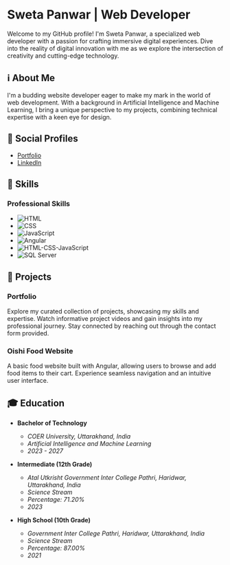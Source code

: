 # Sweta Panwar | Web Developer

Welcome to my GitHub profile! I'm Sweta Panwar, a specialized web developer with a passion for crafting immersive digital experiences. Dive into the reality of digital innovation with me as we explore the intersection of creativity and cutting-edge technology.


## ℹ️ About Me

I'm a budding website developer eager to make my mark in the world of web development. With a background in Artificial Intelligence and Machine Learning, I bring a unique perspective to my projects, combining technical expertise with a keen eye for design.

## 🔗 Social Profiles

- [Portfolio](https://sweta673.github.io/Sweta-Panwar/)
- [LinkedIn](https://www.linkedin.com/in/sweta-panwar-bb7ab8296/)

## 💼 Skills

### Professional Skills

- ![HTML](https://img.shields.io/badge/HTML-60%25-orange)
- ![CSS](https://img.shields.io/badge/CSS-70%25-blue)
- ![JavaScript](https://img.shields.io/badge/JavaScript-65%25-yellow)
- ![Angular](https://img.shields.io/badge/Angular-75%25-red)
- ![HTML-CSS-JavaScript](https://img.shields.io/badge/HTML--CSS--JavaScript-90%25-brightgreen)
- ![SQL Server](https://img.shields.io/badge/SQL%20Server-65%25-lightgrey)

## 🚀 Projects

### Portfolio

Explore my curated collection of projects, showcasing my skills and expertise. Watch informative project videos and gain insights into my professional journey. Stay connected by reaching out through the contact form provided.

### Oishi Food Website

A basic food website built with Angular, allowing users to browse and add food items to their cart. Experience seamless navigation and an intuitive user interface.

## 🎓 Education

- **Bachelor of Technology**
  - *COER University, Uttarakhand, India*
  - *Artificial Intelligence and Machine Learning*
  - *2023 - 2027*

- **Intermediate (12th Grade)**
  - *Atal Utkrisht Government Inter College Pathri, Haridwar, Uttarakhand, India*
  - *Science Stream*
  - *Percentage: 71.20%*
  - *2023*

- **High School (10th Grade)**
  - *Government Inter College Pathri, Haridwar, Uttarakhand, India*
  - *Science Stream*
  - *Percentage: 87.00%*
  - *2021*

